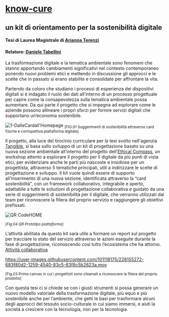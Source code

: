 # [know-cure](https://www.figma.com/file/mWOMDE4lXk9KxvYCd2WRHf/kit-di-orientamento-per-la-sostenibilit%C3%A0-digitale?node-id=10%3A755&t=6XqELLcNj4IQHhHu-1) 
## un kit di orientamento per la sostenibilità digitale
#### Tesi di Laurea Magistrale di [Arianna Terenzi](https://www.linkedin.com/in/arianna-terenzi-4989a4201/) 
#### Relatore: [Daniele Tabellini](https://github.com/Fupete)

La trasformazione digitale e la tematica ambientale sono fenomeni 
che stanno apportando cambiamenti significativi nel contesto contemporaneo 
ponendo nuovi problemi etici e mettendo in discussione gli approcci 
e le scelte che in passato si erano stabilite e consolidate per affrontare la vita.

Partendo da coloro che studiano i processi di esperienza dei dispositivi digitali 
si è indagato il ruolo dei dati all’interno di un processo progettuale per capire 
come la consapevolezza sulla tematica ambientale possa aumentare. Da qui parte 
il progetto che si impegna ad esplorare come le aziende possono allineare i propri 
sforzi per fornire servizi digitali che supportano un’economia sostenibile. 

![1-DalleCardall'Homepage](https://user-images.githubusercontent.com/101118175/226267544-df380b40-f671-409b-8832-3725ef890c12.png)
<sub>[FIG.01 Suggerimenti di sostenibilità attraverso card fisiche e corrispettiva piattaforma digitale]</sub> 

Il progetto, alla luce del tirocinio curriculare per la tesi svolto nell'agenzia [Tangible](https://tangible.is/), 
si basa sullo sviluppo di un kit di progettazione basato su una nuova sezione ambientale 
all’interno del progetto dell’[Ethical Compass](https://tangible.is/ethical-compass), un workshop attento a esplorare il progetto per il digitale da più punti di vista etici, per evidenziare anche le parti più nascoste 
e insidiose per un progettista, attraverso 5 tematiche principali, utili a indirizzare 
le scelte di progettazione e sviluppo. Il kit vuole quindi essere di supporto all’inserimento 
di una nuova sezione, identificata attraverso la “card sostenibilità”, con un framework collaborativo, 
integrabile e aperto, adattabile a tutte le soluzioni di progettazione collaborativa 
e guidato da una serie di suggerimenti di sostenibilità per il digitale, che verranno 
utilizzati dai team per riconoscere la filiera del proprio servizio e raggiungere gli obiettivi prefissati.

![QR CodeHOME](https://user-images.githubusercontent.com/101118175/226850413-435a75c2-5d9a-4b8b-86e5-207630476cd7.png)

<sub>[*Fig.04 QR Prototipo piattaforma*]</sub> 

L’attività abilitata da questo kit sarà utile a formare un report sul progetto per tracciare 
lo stato del servizio attraverso le azioni eseguite durante la fase di progettazione, 
riconoscendo così tutto l’ecosistema che ha attorno. [Attività collaborativa](https://www.figma.com/file/KvFCoaIc2jLMqCIZxAQagA/Template-KIT?node-id=0%3A1&t=0lccjoohwUiWe1Ax-1)


https://user-images.githubusercontent.com/101118175/228155272-683f80d2-1259-4540-83c5-83f8c5b2623a.mov

<sub>[Fig.03 Primo canvas in cui i progettisti sono chiamati a riconoscere la filiera del proprio prodotto]</sub> 


Con questa tesi ci si chiede se con i giusti strumenti si possa generare 
un nuovo modello valoriale della trasformazione digitale, più equo e più sostenibile anche per l’ambiente, che getti le basi per trasformare alcuni degli approcci del tessuto socio-culturale in cui siamo immersi, e aiuti la società a crescere 
con la tecnologia, non per la tecnologia.

